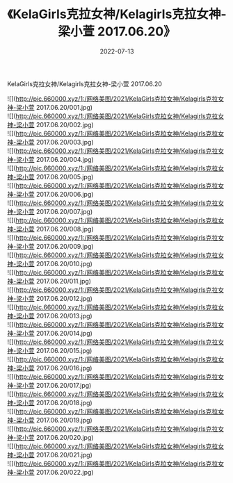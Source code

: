 ﻿---
layout: post
title:  《KelaGirls克拉女神/Kelagirls克拉女神-梁小萱 2017.06.20》
date:   2022-07-13
img: http://pic.660000.xyz/1:/网络美图/2021/KelaGirls克拉女神/Kelagirls克拉女神-梁小萱 2017.06.20/000.jpg
categories: [美女, 清纯, 唯美]
---

KelaGirls克拉女神/Kelagirls克拉女神-梁小萱 2017.06.20

 ![](http://pic.660000.xyz/1:/网络美图/2021/KelaGirls克拉女神/Kelagirls克拉女神-梁小萱 2017.06.20/001.jpg) <br>![](http://pic.660000.xyz/1:/网络美图/2021/KelaGirls克拉女神/Kelagirls克拉女神-梁小萱 2017.06.20/002.jpg) <br>![](http://pic.660000.xyz/1:/网络美图/2021/KelaGirls克拉女神/Kelagirls克拉女神-梁小萱 2017.06.20/003.jpg) <br>![](http://pic.660000.xyz/1:/网络美图/2021/KelaGirls克拉女神/Kelagirls克拉女神-梁小萱 2017.06.20/004.jpg) <br>![](http://pic.660000.xyz/1:/网络美图/2021/KelaGirls克拉女神/Kelagirls克拉女神-梁小萱 2017.06.20/005.jpg) <br>![](http://pic.660000.xyz/1:/网络美图/2021/KelaGirls克拉女神/Kelagirls克拉女神-梁小萱 2017.06.20/006.jpg) <br>![](http://pic.660000.xyz/1:/网络美图/2021/KelaGirls克拉女神/Kelagirls克拉女神-梁小萱 2017.06.20/007.jpg) <br>![](http://pic.660000.xyz/1:/网络美图/2021/KelaGirls克拉女神/Kelagirls克拉女神-梁小萱 2017.06.20/008.jpg) <br>![](http://pic.660000.xyz/1:/网络美图/2021/KelaGirls克拉女神/Kelagirls克拉女神-梁小萱 2017.06.20/009.jpg) <br>![](http://pic.660000.xyz/1:/网络美图/2021/KelaGirls克拉女神/Kelagirls克拉女神-梁小萱 2017.06.20/010.jpg) <br>![](http://pic.660000.xyz/1:/网络美图/2021/KelaGirls克拉女神/Kelagirls克拉女神-梁小萱 2017.06.20/011.jpg) <br>![](http://pic.660000.xyz/1:/网络美图/2021/KelaGirls克拉女神/Kelagirls克拉女神-梁小萱 2017.06.20/012.jpg) <br>![](http://pic.660000.xyz/1:/网络美图/2021/KelaGirls克拉女神/Kelagirls克拉女神-梁小萱 2017.06.20/013.jpg) <br>![](http://pic.660000.xyz/1:/网络美图/2021/KelaGirls克拉女神/Kelagirls克拉女神-梁小萱 2017.06.20/014.jpg) <br>![](http://pic.660000.xyz/1:/网络美图/2021/KelaGirls克拉女神/Kelagirls克拉女神-梁小萱 2017.06.20/015.jpg) <br>![](http://pic.660000.xyz/1:/网络美图/2021/KelaGirls克拉女神/Kelagirls克拉女神-梁小萱 2017.06.20/016.jpg) <br>![](http://pic.660000.xyz/1:/网络美图/2021/KelaGirls克拉女神/Kelagirls克拉女神-梁小萱 2017.06.20/017.jpg) <br>![](http://pic.660000.xyz/1:/网络美图/2021/KelaGirls克拉女神/Kelagirls克拉女神-梁小萱 2017.06.20/018.jpg) <br>![](http://pic.660000.xyz/1:/网络美图/2021/KelaGirls克拉女神/Kelagirls克拉女神-梁小萱 2017.06.20/019.jpg) <br>![](http://pic.660000.xyz/1:/网络美图/2021/KelaGirls克拉女神/Kelagirls克拉女神-梁小萱 2017.06.20/020.jpg) <br>![](http://pic.660000.xyz/1:/网络美图/2021/KelaGirls克拉女神/Kelagirls克拉女神-梁小萱 2017.06.20/021.jpg) <br>![](http://pic.660000.xyz/1:/网络美图/2021/KelaGirls克拉女神/Kelagirls克拉女神-梁小萱 2017.06.20/022.jpg) <br>